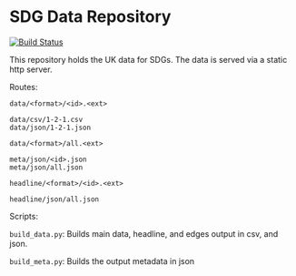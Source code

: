# SDG Data Repository

[![Build Status](https://travis-ci.org/mangothecat/sdg-data.svg?branch=develop)](https://travis-ci.org/mangothecat/sdg-data)

This repository holds the UK data for SDGs. The data is served via a static http server.

Routes:

```
data/<format>/<id>.<ext>

data/csv/1-2-1.csv
data/json/1-2-1.json

data/<format>/all.<ext>

meta/json/<id>.json
meta/json/all.json

headline/<format>/<id>.<ext>

headline/json/all.json
```


Scripts:

`build_data.py`: Builds main data, headline, and edges output in csv, and json.

`build_meta.py`: Builds the output metadata in json

